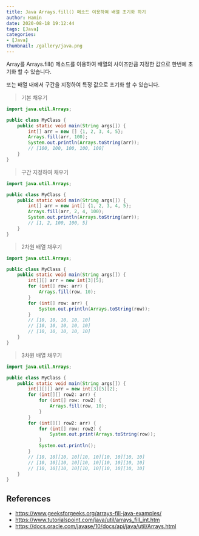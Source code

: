 ```yaml
---
title: Java Arrays.fill() 메소드 이용하여 배열 초기화 하기
author: Hamin
date: 2020-08-18 19:12:44
tags: [Java]
categories:
- [Java]
thumbnail: /gallery/java.png
---
```


Array를 Arrays.fill() 메소드를 이용하여 배열의 사이즈만큼 지정한 값으로 한번에 초기화 할 수 있습니다.

또는 배열 내에서 구간을 지정하여 특정 값으로 초기화 할 수 있습니다.

<!--more-->

> 기본 채우기

~~~java
import java.util.Arrays;

public class MyClass {
    public static void main(String args[]) {
        int[] arr = new [] {1, 2, 3, 4, 5};
        Arrays.fill(arr, 100);
        System.out.println(Arrays.toString(arr));
        // [100, 100, 100, 100, 100]
    }
}
~~~

> 구간 지정하여 채우기

~~~java
import java.util.Arrays;

public class MyClass {
    public static void main(String args[]) {
        int[] arr = new int[] {1, 2, 3, 4, 5};
        Arrays.fill(arr, 2, 4, 100);
        System.out.println(Arrays.toString(arr));
        // [1, 2, 100, 100, 5]
    }
}
~~~

> 2차원 배열 채우기

~~~java
import java.util.Arrays;

public class MyClass {
    public static void main(String args[]) {
        int[][] arr = new int[3][5];
        for (int[] row: arr) {
            Arrays.fill(row, 10);
        }
        for (int[] row: arr) {
            System.out.println(Arrays.toString(row));
        }
        // [10, 10, 10, 10, 10]
        // [10, 10, 10, 10, 10]
        // [10, 10, 10, 10, 10]
    }
}
~~~

> 3차원 배열 채우기

~~~java
import java.util.Arrays;

public class MyClass {
    public static void main(String args[]) {
        int[][][] arr = new int[3][5][2];
        for (int[][] row2: arr) {
            for (int[] row: row2) {
                Arrays.fill(row, 10);
            }
        }
        for (int[][] row2: arr) {
            for (int[] row: row2) {
                System.out.print(Arrays.toString(row));
            }
            System.out.println();
        }
        // [10, 10][10, 10][10, 10][10, 10][10, 10]
        // [10, 10][10, 10][10, 10][10, 10][10, 10]
        // [10, 10][10, 10][10, 10][10, 10][10, 10]
    }
}
~~~

## References
- https://www.geeksforgeeks.org/arrays-fill-java-examples/
- https://www.tutorialspoint.com/java/util/arrays_fill_int.htm
- https://docs.oracle.com/javase/10/docs/api/java/util/Arrays.html